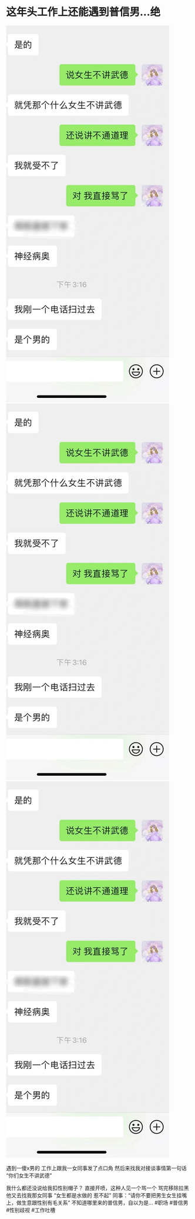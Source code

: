 # 这年头工作上还能遇到普信男…绝

![](img/a55ddd73-3fa6-4e2b-a140-e1fe96bf0b78.jpg)
![](img/a7139105-1102-4278-95dd-78f07560ab70.jpg)
![](img/4dda1162-547d-4b63-9693-a777ee0f8d1b.jpg)

遇到一傻x男的
工作上跟我一女同事发了点口角
然后来找我对接谈事情第一句话
“你们女生不讲武德”
 
我什么都还没说给我扣性别帽子？
直接开喷，这种人见一个骂一个
骂完移除拉黑他又去找我那女同事
“女生都是水做的 惹不起”
同事：“请你不要把男生女生挂嘴上，做生意跟性别有毛关系”
不知道哪里来的普信男，自以为是…
#职场 #普信男 #性别歧视 #工作吐槽
